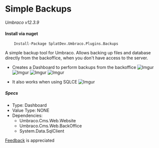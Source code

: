 # Simple Backups

_Umbraco v12.3.9_

#### Install via nuget

		Install-Package SplatDev.Umbraco.Plugins.Backups

A simple backup tool for Umbraco. Allows backing up files and database directly from the backoffice, when you don't have access to the server.

- Creates a Dashboard to perform backups from the backoffice
	![Imgur](https://i.imgur.com/5wtidnD.png)
	![Imgur](https://i.imgur.com/079jIqN.png)
	![Imgur](https://i.imgur.com/NICZcBV.png)
	![Imgur](https://i.imgur.com/T7dJcie.png)


- It also works when using SQLCE
	![Imgur](https://i.imgur.com/PrjfTv0.png)

##### Specs
- Type: Dashboard
- Value Type: NONE
- Dependencies:
  - Umbraco.Cms.Web.Website
  - Umbraco.Cms.Web.BackOffice
  - System.Data.SqlClient

[Feedback](mailto:feedback@splatdev.com) is appreciated
